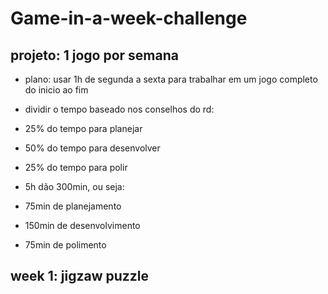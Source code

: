 # Game-in-a-week-challenge

## projeto: 1 jogo por semana
- plano: usar 1h de segunda a sexta para trabalhar em um jogo completo do inicio ao fim
- dividir o tempo baseado nos conselhos do rd:
 - 25% do tempo para planejar
 - 50% do tempo para desenvolver
 - 25% do tempo para polir
 
- 5h dão 300min, ou seja:
 - 75min de planejamento
 - 150min de desenvolvimento
 - 75min de polimento

### 

## week 1: jigzaw puzzle

